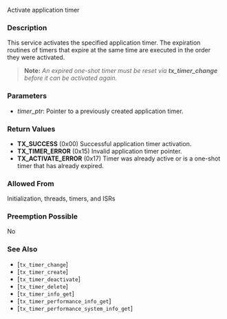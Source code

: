 Activate application timer

### Description

This service activates the specified application timer. The expiration routines of timers that expire at the same time are executed in the order they were activated.

> **Note:** *An expired one-shot timer must be reset via* ***tx_timer_change*** *before it can be activated again.*

### Parameters

- *timer_ptr*: Pointer to a previously created application timer.

### Return Values

- **TX_SUCCESS** (0x00) Successful application timer activation.
- **TX_TIMER_ERROR** (0x15) Invalid application timer pointer.
- **TX_ACTIVATE_ERROR** (0x17) Timer was already active or is a one-shot timer that has already expired.

### Allowed From

Initialization, threads, timers, and ISRs

### Preemption Possible

No

### See Also

- [`tx_timer_change`]
- [`tx_timer_create`]
- [`tx_timer_deactivate`]
- [`tx_timer_delete`]
- [`tx_timer_info_get`]
- [`tx_timer_performance_info_get`]
- [`tx_timer_performance_system_info_get`]

